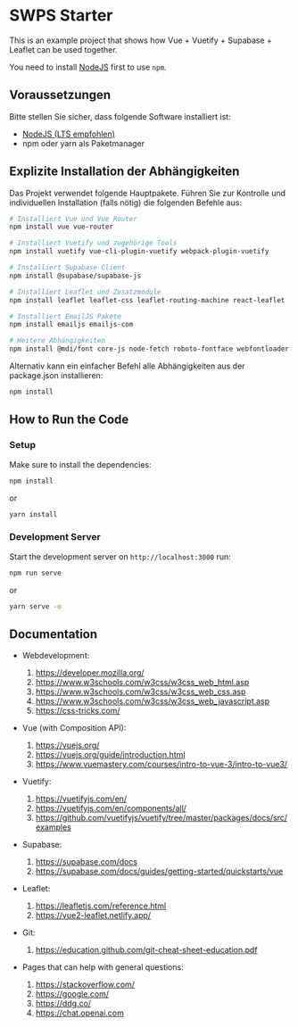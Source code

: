 # SWPS Starter

This is an example project that shows how Vue + Vuetify + Supabase + Leaflet can be used together.

You need to install [NodeJS](https://nodejs.org/en/download) first to use `npm`.

## Voraussetzungen

Bitte stellen Sie sicher, dass folgende Software installiert ist:
- [NodeJS (LTS empfohlen)](https://nodejs.org/en/download)
- npm oder yarn als Paketmanager

## Explizite Installation der Abhängigkeiten

Das Projekt verwendet folgende Hauptpakete. Führen Sie zur Kontrolle und individuellen Installation (falls nötig) die folgenden Befehle aus:

```bash
# Installiert Vue und Vue Router
npm install vue vue-router

# Installiert Vuetify und zugehörige Tools
npm install vuetify vue-cli-plugin-vuetify webpack-plugin-vuetify

# Installiert Supabase Client
npm install @supabase/supabase-js

# Installiert Leaflet und Zusatzmodule
npm install leaflet leaflet-css leaflet-routing-machine react-leaflet

# Installiert EmailJS Pakete
npm install emailjs emailjs-com

# Weitere Abhängigkeiten
npm install @mdi/font core-js node-fetch roboto-fontface webfontloader
```

Alternativ kann ein einfacher Befehl alle Abhängigkeiten aus der package.json installieren:
```bash
npm install
```

## How to Run the Code

### Setup

Make sure to install the dependencies:

```bash
npm install
```

or

```bash
yarn install
```

### Development Server

Start the development server on `http://localhost:3000` run:

```bash
npm run serve
```

or

```bash
yarn serve -o
```

## Documentation

- Webdevelopment:
  1. https://developer.mozilla.org/
  1. https://www.w3schools.com/w3css/w3css_web_html.asp
  1. https://www.w3schools.com/w3css/w3css_web_css.asp
  1. https://www.w3schools.com/w3css/w3css_web_javascript.asp
  1. https://css-tricks.com/

- Vue (with Composition API):
  1. https://vuejs.org/ 
  1. https://vuejs.org/guide/introduction.html
  1. https://www.vuemastery.com/courses/intro-to-vue-3/intro-to-vue3/

- Vuetify:
  1. https://vuetifyjs.com/en/
  1. https://vuetifyjs.com/en/components/all/
  1. https://github.com/vuetifyjs/vuetify/tree/master/packages/docs/src/examples
 
- Supabase:
  1. https://supabase.com/docs
  1. https://supabase.com/docs/guides/getting-started/quickstarts/vue

- Leaflet:
  1. https://leafletjs.com/reference.html
  1. https://vue2-leaflet.netlify.app/

- Git:
  1. https://education.github.com/git-cheat-sheet-education.pdf 

- Pages that can help with general questions:
  1. https://stackoverflow.com/
  1. https://google.com/
  1. https://ddg.co/
  1. https://chat.openai.com

